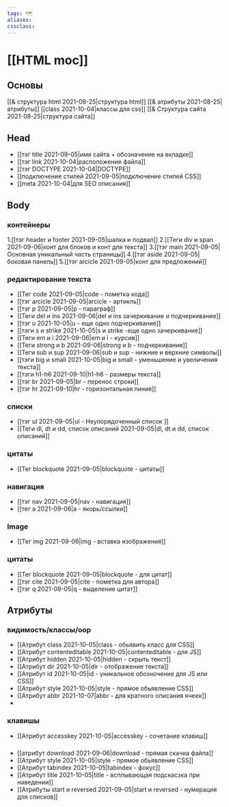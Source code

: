 ```yaml
---
tags: 🗺️
aliases: 
cssclass:
---
```


# [[HTML moc]]
## Основы
[[& структура html 2021-08-25|структура html]]
[[& атрибуты 2021-08-25|атрибуты]]
[[class 2021-10-04|классы для css]]
[[& Структура сайта 2021-08-25|структура сайта]]
## Head
- [[тэг title 2021-09-05|имя сайта + обозначение на вкладке]]
- [[тэг link 2021-10-04|расположение файла]]
- [[тэг DOCTYPE 2021-10-04|DOCTYPE]]
- [[подключение стилей 2021-09-05|подключение стилей CSS]]
- [[meta 2021-10-04|для SEO описания]]

## Body
### контейнеры
1.[[тэг header и footer 2021-09-05|шапка и подвал]]
2.[[Теги div и span 2021-09-06|конт для блоков и конт для текста]]
3.[[тэг main 2021-09-05|Основная уникальный часть страницы]]
4.[[тэг aside 2021-09-05|боковая панель]]
5.[[тэг arcicle 2021-09-05|конт для предложений]]

### редактирование текста
- [[Тег code 2021-09-05|code - пометка кода]]
- [[тэг arcicle 2021-09-05|arcicle -  артикль]]
- [[тэг p 2021-09-05|p - параграф]]
- [[Теги del и ins 2021-09-06|del и ins  зачеркивание и подчеркивание]]
-  [[тэг u 2021-10-05|u - еще одно подчеркивание]]
- [[тэги s и  strike 2021-10-05|s и  strike -еще одно зачеркивание]]
- [[Теги em и i 2021-09-06|em и i - курсив]]
- [[Теги strong и b 2021-09-06|strong и b - подчеркивание]]
- [[Теги sub и sup 2021-09-06|sub и sup - нижние и верхние символы]]
- [[тэги big и small 2021-10-05|big и small - уменьшение и увеличения текста]]
- [[тэги h1-h6 2021-09-10|h1-h6 - размеры текста]]
- [[тэг br 2021-09-05|br - перенос строки]]
- [[тэг hr 2021-09-10|hr - горизонтальная линия]]



### списки
- [[тэг ul 2021-09-05|ul - Неупорядоченный список ]]
- [[Теги dl, dt и dd, список описаний 2021-09-05|dl, dt и dd, список описаний]]


### цитаты
- [[Тег blockquote 2021-09-05|blockquote - цитаты]]


### навигация
- [[тэг nav 2021-09-05|nav - навигация]]
- [[тег a 2021-09-06|a - якорь/ссылки]]

### Image
- [[Тег img 2021-09-06|img - вставка изображения]]

### цитаты
- [[Тег blockquote 2021-09-05|blockquote - для цитат]]
- [[тэг cite 2021-09-05|cite - пометка для автора]]
- [[тэг q 2021-09-05|q - выделение цитат]]


## Атрибуты
### видимость/классы/oop
- [[Атрибут class 2021-10-05|class - обьявить класс для CSS]]
- [[Атрибут contenteditable 2021-10-05|contenteditable - для JS]]
- [[Атрибут hidden 2021-10-05|hidden - скрыть текст]]
- [[Атрибут dir 2021-10-05|dir - отображение текста]]
- [[Атрибут id 2021-10-05|id - уникальное обозночение для JS или CSS]]
- [[Атрибут style 2021-10-05|style - прямое обьявление CSS]]
- [[Атрибут abbr 2021-10-07|abbr - для кратного описания ячеек]]
- 
### клавишы
- [[Атрибут accesskey 2021-10-05|accesskey - сочетание клавиш]]

### 
- [[атрибут download 2021-09-06|download - прямая скачка файла]]
- [[Атрибут style 2021-10-05|style - прямое обьявление CSS]]
- [[Атрибут tabindex 2021-10-05|tabindex - фокус]]
- [[Атрибут title 2021-10-05|title - всплывающая подскасзка при наведении]]
- [[Атрибуты start и reversed 2021-09-05|start и reversed - нумерация для списков]]